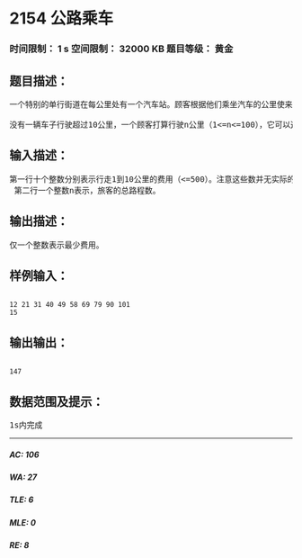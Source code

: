# 2154 公路乘车   
### 时间限制： 1 s     空间限制： 32000 KB     题目等级： 黄金  
## 题目描述：  

<pre>
一个特别的单行街道在每公里处有一个汽车站。顾客根据他们乘坐汽车的公里使来付费。例如样例的第一行就是一个费用的单子。  
   
没有一辆车子行驶超过10公里，一个顾客打算行驶n公里（1<=n<=100），它可以通过无限次的换车来完成旅程。最后要求费用最少。
</pre>
  
  
## 输入描述：  

<pre>
第一行十个整数分别表示行走1到10公里的费用（<=500）。注意这些数并无实际的经济意义，即行驶10公里费用可能比行驶一公里少。  
 第二行一个整数n表示，旅客的总路程数。
</pre>
  
  
## 输出描述：  

<pre>
仅一个整数表示最少费用。
</pre>
  
  
## 样例输入：  

<pre><code>
12 21 31 40 49 58 69 79 90 101  
15
</code></pre>
  
  
## 输出输出：  

<pre><code>
147
</code></pre>
  
  
## 数据范围及提示：  

<pre>
1s内完成
</pre>
  
  
***  

##### AC: 106  
##### WA: 27  
##### TLE: 6  
##### MLE: 0  
##### RE: 8  
